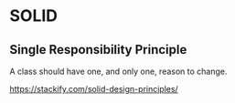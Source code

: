 # SOLID

## Single Responsibility Principle

A class should have one, and only one, reason to change.

https://stackify.com/solid-design-principles/
